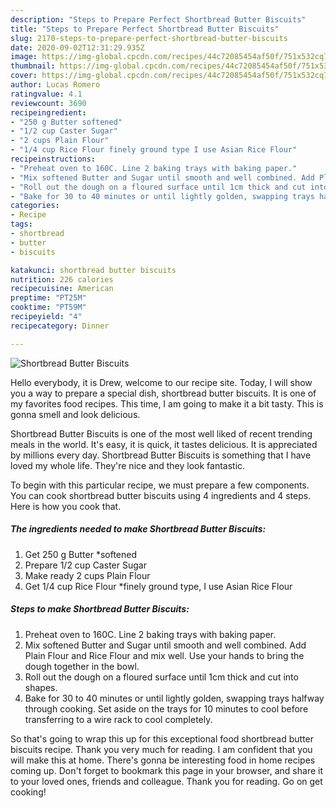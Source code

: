 ```yaml
---
description: "Steps to Prepare Perfect Shortbread Butter Biscuits"
title: "Steps to Prepare Perfect Shortbread Butter Biscuits"
slug: 2170-steps-to-prepare-perfect-shortbread-butter-biscuits
date: 2020-09-02T12:31:29.935Z
image: https://img-global.cpcdn.com/recipes/44c72085454af50f/751x532cq70/shortbread-butter-biscuits-recipe-main-photo.jpg
thumbnail: https://img-global.cpcdn.com/recipes/44c72085454af50f/751x532cq70/shortbread-butter-biscuits-recipe-main-photo.jpg
cover: https://img-global.cpcdn.com/recipes/44c72085454af50f/751x532cq70/shortbread-butter-biscuits-recipe-main-photo.jpg
author: Lucas Romero
ratingvalue: 4.1
reviewcount: 3690
recipeingredient:
- "250 g Butter softened"
- "1/2 cup Caster Sugar"
- "2 cups Plain Flour"
- "1/4 cup Rice Flour finely ground type I use Asian Rice Flour"
recipeinstructions:
- "Preheat oven to 160C. Line 2 baking trays with baking paper."
- "Mix softened Butter and Sugar until smooth and well combined. Add Plain Flour and Rice Flour and mix well. Use your hands to bring the dough together in the bowl."
- "Roll out the dough on a floured surface until 1cm thick and cut into shapes."
- "Bake for 30 to 40 minutes or until lightly golden, swapping trays halfway through cooking. Set aside on the trays for 10 minutes to cool before transferring to a wire rack to cool completely."
categories:
- Recipe
tags:
- shortbread
- butter
- biscuits

katakunci: shortbread butter biscuits 
nutrition: 226 calories
recipecuisine: American
preptime: "PT25M"
cooktime: "PT59M"
recipeyield: "4"
recipecategory: Dinner

---
```



![Shortbread Butter Biscuits](https://img-global.cpcdn.com/recipes/44c72085454af50f/751x532cq70/shortbread-butter-biscuits-recipe-main-photo.jpg)

Hello everybody, it is Drew, welcome to our recipe site. Today, I will show you a way to prepare a special dish, shortbread butter biscuits. It is one of my favorites food recipes. This time, I am going to make it a bit tasty. This is gonna smell and look delicious.



Shortbread Butter Biscuits is one of the most well liked of recent trending meals in the world. It's easy, it is quick, it tastes delicious. It is appreciated by millions every day. Shortbread Butter Biscuits is something that I have loved my whole life. They're nice and they look fantastic.


To begin with this particular recipe, we must prepare a few components. You can cook shortbread butter biscuits using 4 ingredients and 4 steps. Here is how you cook that.

<!--inarticleads1-->

##### The ingredients needed to make Shortbread Butter Biscuits:

1. Get 250 g Butter *softened
1. Prepare 1/2 cup Caster Sugar
1. Make ready 2 cups Plain Flour
1. Get 1/4 cup Rice Flour *finely ground type, I use Asian Rice Flour




<!--inarticleads2-->

##### Steps to make Shortbread Butter Biscuits:

1. Preheat oven to 160C. Line 2 baking trays with baking paper.
1. Mix softened Butter and Sugar until smooth and well combined. Add Plain Flour and Rice Flour and mix well. Use your hands to bring the dough together in the bowl.
1. Roll out the dough on a floured surface until 1cm thick and cut into shapes.
1. Bake for 30 to 40 minutes or until lightly golden, swapping trays halfway through cooking. Set aside on the trays for 10 minutes to cool before transferring to a wire rack to cool completely.




So that's going to wrap this up for this exceptional food shortbread butter biscuits recipe. Thank you very much for reading. I am confident that you will make this at home. There's gonna be interesting food in home recipes coming up. Don't forget to bookmark this page in your browser, and share it to your loved ones, friends and colleague. Thank you for reading. Go on get cooking!
